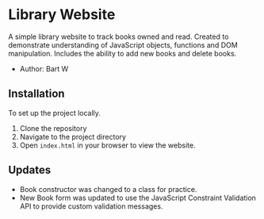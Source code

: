 # Library Website

A simple library website to track books owned and read. Created to demonstrate understanding of JavaScript objects, functions and DOM manipulation. Includes the ability to add new books and delete books.

- Author: Bart W

## Installation

To set up the project locally.

1. Clone the repository
2. Navigate to the project directory
3. Open `index.html` in your browser to view the website.

## Updates

- Book constructor was changed to a class for practice.
- New Book form was updated to use the JavaScript Constraint Validation API to provide custom validation messages.
